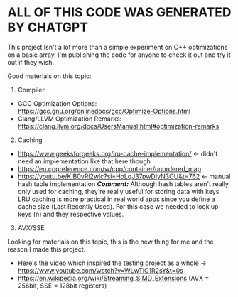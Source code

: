 # ALL OF THIS CODE WAS GENERATED BY CHATGPT

This project Isn't a lot more than a simple experiment on C++ optimizations on a basic array.
I'm publishing the code for anyone to check it out and try it out if they wish.

Good materials on this topic:
1. Compiler 
- GCC Optimization Options: https://gcc.gnu.org/onlinedocs/gcc/Optimize-Options.html
- Clang/LLVM Optimization Remarks: https://clang.llvm.org/docs/UsersManual.html#optimization-remarks
2. Caching
- https://www.geeksforgeeks.org/lru-cache-implementation/ <- didn't need an implementation like that here though
- https://en.cppreference.com/w/cpp/container/unordered_map
- https://youtu.be/KiB0vRi2wlc?si=HoLqJ37pwDIyN3OU&t=762 <- manual hash table implementation
***Comment:*** Although hash tables aren't really only used for caching, they're really useful for storing data with keys
LRU caching is more practical in real world apps since you define a cache size (Last Recently Used). For this case
we needed to look up keys (n) and they respective values.
3. AVX/SSE

Looking for materials on this topic, this is the new thing for me and the reason I made this project.
- Here's the video which inspired the testing project as a whole -> https://www.youtube.com/watch?v=WLwTlC1R2sY&t=0s
- https://en.wikipedia.org/wiki/Streaming_SIMD_Extensions (AVX = 256bit, SSE = 128bit registers)
